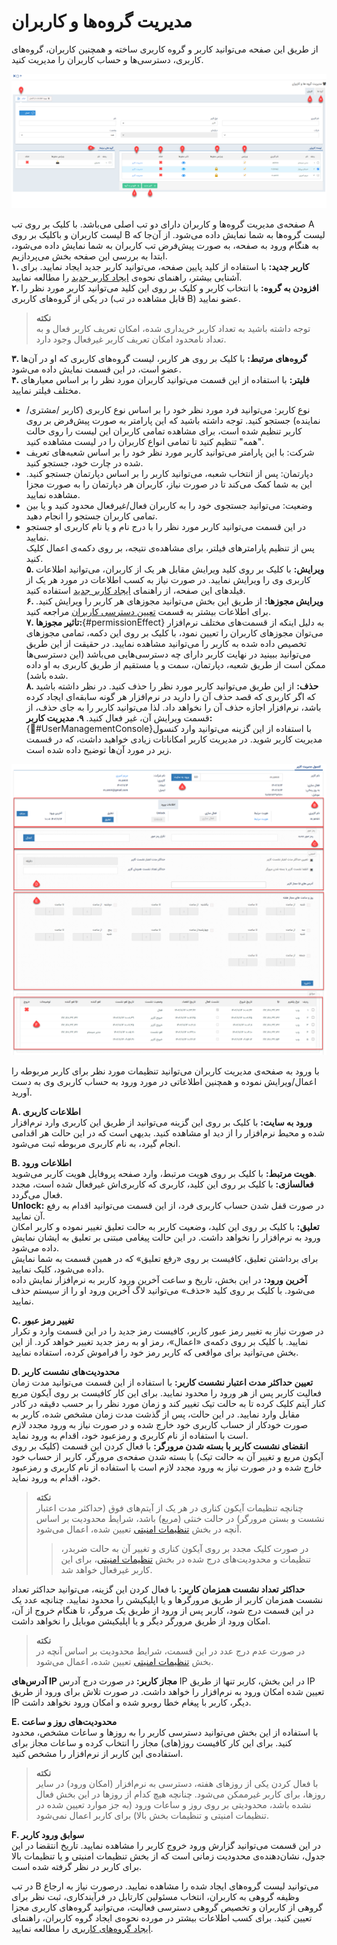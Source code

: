 # مدیریت گروه‌ها و کاربران

از طریق این صفحه می‌توانید کاربر و گروه کاربری ساخته و همچنین کاربران، گروه‌های کاربری، دسترسی‌ها و حساب کاربران را مدیریت کنید.

![صفحه مدیریت گروه‌ها و کاربران](./Images/users-and-groups-mansgement-2.8.1.png)

 صفحه‌ی مدیریت گروه‌ها و کاربران دارای دو تب اصلی می‌باشد. با کلیک بر روی تب A لیست کاربران و باکلیک بر روی B لیست گروه‌ها به شما نمایش داده می‌شود. از آن‌جا که به هنگام ورود به صفحه، به صورت پیش‌فرض تب کاربران به شما نمایش داده می‌شود، ابتدا به بررسی این صفحه بخش می‌پردازیم.<br>
 **۱. کاربر جدید:**  با استفاده از کلید پایین صفحه،‌ می‌توانید کاربر جدید ایجاد نمایید. برای آشنایی بیشتر، راهنمای نحوه‌ی [ایجاد کاربر جدید](https://github.com/1stco/PayamGostarDocs/blob/master/Help/Settings/GroupsAndUsersManagement/NewUserCreation.md) را مطالعه نمایید.<br>
**۲. افزودن به گروه:** با انتخاب کاربر و کلیک بر روی این کلید می‌توانید کاربر مورد نظر را در یکی از گروه‌های کاربری (قابل مشاهده در تب B) عضو نمایید.<br>

> **نکته**<br>
> توجه داشته باشید به تعداد کاربر خریداری شده، امکان تعریف کاربر فعال و به تعداد نامحدود امکان تعریف کاربر غیرفعال وجود دارد.<br>

**۳. گروه‌های مرتبط:**  با کلیک بر روی هر کاربر، لیست گروه‌های کاربری  که او در آن‌ها عضو است، در این قسمت نمایش داده می‌شود.<br>
**۴. فلیتر:** با استفاده از این قسمت می‌توانید کاربران مورد نظر را بر اساس معیارهای مختلف فیلتر نمایید.<br>
- نوع کاربر: می‌توانید فرد مورد نظر خود را بر اساس نوع کاربری (کاربر /مشتری/نماینده) جستجو کنید. توجه داشته باشید که این پارامتر به صورت پیش‌فرض بر روی کاربر تنظیم شده است، برای مشاهده تمامی کاربران این لیست را روی حالت "همه" تنظیم کنید تا تمامی انواع کاربران را در لیست مشاهده کنید.
- ‌شرکت: با این پارامتر می‌توانید کاربر مورد نظر خود را بر اساس شعبه‌های تعریف شده در چارت خود، جستجو کنید.
- دپارتمان: پس از انتخاب شعبه، می‌توانید کاربر را بر اساس دپارتمان جستجو کنید. این به شما کمک می‌کند تا در صورت نیاز، کاربران هر دپارتمان را به صورت مجزا مشاهده نمایید.
- وضعیت: می‌توانید جستجوی خود را به کاربران فعال/غیرفعال محدود کنید و یا بین تمامی کاربران جستجو را انجام دهید.
- در این قسمت می‌توانید کاربر مورد نظر را با درج نام و یا نام کاربری او جستجو نمایید.<br>
پس از تنظیم پارامترهای فیلتر، برای مشاهده‌ی نتیجه، بر روی دکمه‌ی اعمال کلیک کنید.<br>
**۵. ویرایش:** با کلیک بر روی کلید ویرایش مقابل هر یک از کاربران، می‌توانید اطلاعات کاربری وی را ویرایش نمایید. در صورت نیاز به کسب اطلاعات در مورد هر یک از فیلدهای این صفحه، از راهنمای [ایجاد کاربر جدید](https://github.com/1stco/PayamGostarDocs/blob/master/Help/Settings/GroupsAndUsersManagement/NewUserCreation.md) استفاده کنید.<br>
**۶. ویرایش مجوزها:** از طریق این بخش می‌توانید مجوزهای هر کاربر را ویرایش کنید. برای اطلاعات بیشتر به قسمت [تعیین دسترسی کاربران](https://github.com/1stco/PayamGostarDocs/blob/master/Help/Settings/Manage-groups-and-users/permissions/Permissions_2.7.0.md) مراجعه کنید.<br>
**۷. تاثیر مجوزها:**{#permissionEffect} به  دلیل اینکه از قسمت‌های مختلف نرم‌افزار می‌توان مجوزهای کاربران را تعیین نمود، با کلیک بر روی این دکمه، تمامی مجوز‌های  تخصیص داده شده به کاربر را می‌توانید مشاهده نمایید. در حقیقت از این طریق می‌توانید ببینید در نهایت کاربر دارای چه دسترسی‌هایی می‌باشد (این دسترسی‌ها ممکن است از طریق شعبه، دپارتمان، سمت و یا مستقیم از طریق کاربری به او داده شده باشد).<br>
**۸. حذف:** از این طریق می‌توانید  کاربر مورد نظر را حذف کنید. در نظر داشته باشید که اگر کاربری که قصد حذف آن را دارید در نرم‌افزار هر گونه سابقه‌ای ایجاد کرده باشد، نرم‌افزار اجازه حذف آن را نخواهد داد. لذا می‌توانید کاربر را به جای حذف، از قسمت ویرایش آن، غیر فعال کنید.
**۹. مدیریت کاربر:** {#َUserManagementConsole}با استفاده از این گزینه می‌توانید وارد کنسول مدیریت کاربر شوید. در مدیریت کاربر امکاناتات زیادی خواهید داشت، که در قسمت زیر در مورد آن‌ها توضیح داده شده است.

![صفحه مدیریت اطلاعات کاربر](./Images/user-management-console-page-2.8.1.png)

با ورود به صفحه‌ی مدیریت کاربران می‌توانید تنظیمات مورد نظر برای کاربر مربوطه را اعمال/ویرایش نموده و همچنین اطلاعاتی در مورد ورود به حساب کاربری وی به دست آورید.<br>

**A. اطلاعات کاربری**<br>
**ورود به سایت:**  با کلیک بر روی این گزینه می‌توانید از طریق این کاربری وارد نرم‌افزار شده و محیط نرم‌افزار را از دید او مشاهده کنید. بدیهی است که در این حالت هر اقدامی انجام گیرد، به نام کاربری مربوطه ثبت می‌شود.<br>

**B. اطلاعات ورود**<br>
**هویت مرتبط:** با کلیک بر روی هویت مرتبط، وارد صفحه پروفایل هویت کاربر می‌شوید.<br>
**فعالسازی:** با کلیک بر روی این کلید، کاربری که کاربری‌اش غیرفعال شده است، مجدد فعال می‌گردد.<br>
**Unlock:** در صورت قفل شدن حساب کاربری فرد، از این قسمت می‌توانید اقدام به رفع آن نمایید.<br>
**تعلیق:** با کلیک بر روی این کلید، وضعیت کاربر به حالت تعلیق تغییر نموده و کاربر امکان ورود به نرم‌افزار را نخواهد داشت. در این حالت پیغامی مبتنی بر تعلیق به ایشان نمایش داده می‌شود.<br>
برای برداشتن تعلیق، کافیست بر روی «رفع تعلیق» که در همین قسمت به شما نمایش داده می‌شود، کلیک نمایید.<br>
**آخرین ورود:** در این بخش، تاریخ و ساعت آخرین ورود کاربر به نرم‌افزار نمایش داده می‌شود. با کلیک بر روی کلید «حذف» می‌توانید لاگ آخرین ورود او را از سیستم حذف نمایید.<br>

**C. تغییر رمز عبور**<br>
در صورت نیاز به تغییر رمز عبور کاربر، کافیست رمز جدید را در این قسمت وارد و تکرار نمایید. با کلیک بر روی دکمه‌ی «اعمال»، رمز او به رمز جدید تغییر خواهد کرد. از این بخش می‌توانید برای مواقعی که کاربر رمز خود را فراموش کرده، استفاده نمایید.<br>

**D. محدودیت‌های نشست کاربر**<br>
**تعیین حداکثر مدت اعتبار نشست کاربر:** با استفاده از این قسمت می‌توانید مدت زمان فعالیت کاربر پس از هر ورود را محدود نمایید. برای این کار کافیست بر روی آیکون مربع کنار آیتم کلیک کرده تا به حالت تیک تغییر کند و زمان مورد نظر را بر حسب دقیقه در کادر مقابل وارد نمایید. در این حالت،‌ پس از گذشت مدت زمان مشخص شده، کاربر به صورت خودکار از حساب کاربری خود خارج شده و در صورت نیاز به ورود مجدد لازم است  با استفاده از نام کاربری و رمزعبود خود، اقدام به ورود نماید.<br>
**انقضای نشست کاربر با بسته شدن مرورگر:** با فعال کردن این قسمت (کلیک بر روی آیکون مربع و تغییر آن به حالت تیک) با بسته شدن صفحه‌ی مرورگر، کاربر از حساب خود خارج شده و  در صورت نیاز به ورود مجدد لازم است با استفاده از نام کاربری و رمزعبود خود، اقدام به ورود نماید.<br>
> **نکته**<br>
 > چنانچه تنظیمات آیکون کناری در هر یک از آیتم‌های فوق (حداکثر مدت اعتبار نشست و بستن مرورگر) در حالت خنثی (مربع) باشد، شرایط محدودیت بر اساس آنچه در بخش [تنظیمات امنیتی](https://github.com/1stco/PayamGostarDocs/blob/master/Help/Settings/General-settings/security/securitySetting-2.8.1.md) تعیین شده، اعمال می‌شود.<br>
 >> در صورت کلیک مجدد بر روی آیکون کناری و تغییر آن به حالت ضربدر، تنظیمات و محدودیت‌های درج شده در بخش [تنظیمات امنیتی](https://github.com/1stco/PayamGostarDocs/blob/master/Help/Settings/General-settings/security/securitySetting-2.8.1.md)، برای این کاربر غیرفعال خواهد شد.

 **حداکثر تعداد نشست همزمان کاربر:** با فعال کردن این گزینه، می‌توانید حداکثر تعداد نشست همزمان کاربر از طریق مرورگرها و یا اپلیکیشن را محدود نمایید. چنانچه عدد یک در این قسمت درج شود، کاربر پس از ورود از طریق یک مروگر، تا هنگام خروج از آن، امکان ورود از طریق مرورگر دیگر و یا اپلیکیشن موبایل را نخواهد داشت.<br>

> **نکته**<br>
> در صورت عدم درج عدد در این قسمت، شرایط محدودیت بر اساس آنچه در بخش [تنظیمات امنیتی](https://github.com/1stco/PayamGostarDocs/blob/master/Help/Settings/General-settings/security/securitySetting-2.8.1.md) تعیین شده، اعمال می‌شود.<br>

**آدرس‌های IP مجاز کاربر:** در صورت درج آدرس IP در این بخش، کاربر تنها از طریق IP تعیین شده امکان ورود به نرم‌افزار را خواهد داشت. در صورت تلاش برای ورود از طریق IP دیگر، کاربر با پیغام خطا روبرو شده و امکان ورود نخواهد داشت.

**E. محدودیت‌های روز و ساعت**<br>
 با استفاده از این بخش می‌توانید دسترسی کاربر را به روزها و ساعات مشخص، محدود کنید. برای این کار کافیست روز(های) مجاز را انتخاب کرده و ساعات مجاز برای استفاده‌ی این کاربر از نرم‌افزار را مشخص کنید.<br>
 
 > **نکته**<br>
 > با فعال کردن یکی از روزهای هفته، دسترسی به نرم‌افزار (امکان ورود) در سایر روزها، برای کاربر غیرممکن می‌شود. چنانچه هیچ کدام از روزها در این بخش فعال نشده باشد، محدودیتی بر روی روز و ساعات ورود (به جز موارد تعیین شده در تنظیمات امنیتی و تنظیمات بخش بالا) برای کاربر اعمال نمی‌شود.<br>

**F. سوابق ورود کاربر**<br>
در این قسمت می‌توانید گزارش ورود خروج کاربر را مشاهده نمایید. تاریخ انتقضا در این جدول، نشان‌دهنده‌ی محدودیت زمانی‌ است که از بخش تنظیمات امنیتی و یا تنظیمات بالا برای کاربر در نظر گرفته شده است.<br>

در تب B می‌توانید لیست گروه‌‌های ایجاد شده را مشاهده نمایید. درصورت نیاز به ارجاع وظیفه گروهی به کاربران، انتخاب مسئولین کارتابل در فرآیندکاری، ثبت نظر برای گروهی از کاربران و تخصیص گروهی دسترسی فعالیت، می‌توانید گروه‌های کاربری مجزا تعیین کنید. برای کسب اطلاعات بیشتر در مورده نحوه‌ی ایجاد گروه کاربران، راهنمای [ایجاد گروه‌های کاربری](https://github.com/1stco/PayamGostarDocs/blob/master/Help/Settings/GroupsAndUsersManagement/UserGroupManagement.md) را مطالعه نمایید. 
